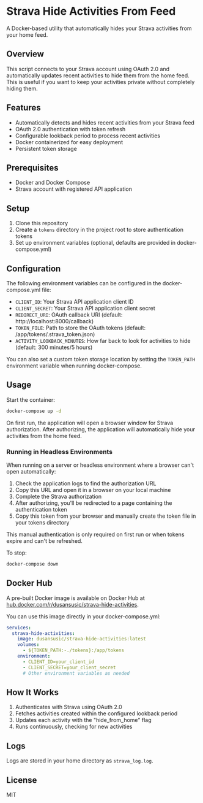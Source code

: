 # Strava Hide Activities From Feed

A Docker-based utility that automatically hides your Strava activities from your home feed.

## Overview

This script connects to your Strava account using OAuth 2.0 and automatically updates recent activities to hide them from the home feed. This is useful if you want to keep your activities private without completely hiding them.

## Features

- Automatically detects and hides recent activities from your Strava feed
- OAuth 2.0 authentication with token refresh
- Configurable lookback period to process recent activities
- Docker containerized for easy deployment
- Persistent token storage

## Prerequisites

- Docker and Docker Compose
- Strava account with registered API application

## Setup

1. Clone this repository
2. Create a `tokens` directory in the project root to store authentication tokens
3. Set up environment variables (optional, defaults are provided in docker-compose.yml)

## Configuration

The following environment variables can be configured in the docker-compose.yml file:

- `CLIENT_ID`: Your Strava API application client ID
- `CLIENT_SECRET`: Your Strava API application client secret
- `REDIRECT_URI`: OAuth callback URI (default: http://localhost:8000/callback)
- `TOKEN_FILE`: Path to store the OAuth tokens (default: /app/tokens/.strava_token.json)
- `ACTIVITY_LOOKBACK_MINUTES`: How far back to look for activities to hide (default: 300 minutes/5 hours)

You can also set a custom token storage location by setting the `TOKEN_PATH` environment variable when running docker-compose.

## Usage

Start the container:

```bash
docker-compose up -d
```

On first run, the application will open a browser window for Strava authorization. After authorizing, the application will automatically hide your activities from the home feed.

### Running in Headless Environments

When running on a server or headless environment where a browser can't open automatically:

1. Check the application logs to find the authorization URL
2. Copy this URL and open it in a browser on your local machine
3. Complete the Strava authorization
4. After authorizing, you'll be redirected to a page containing the authentication token
5. Copy this token from your browser and manually create the token file in your tokens directory

This manual authentication is only required on first run or when tokens expire and can't be refreshed.

To stop:

```bash
docker-compose down
```

## Docker Hub

A pre-built Docker image is available on Docker Hub at [hub.docker.com/r/dusansusic/strava-hide-activities](https://hub.docker.com/r/dusansusic/strava-hide-activities).

You can use this image directly in your docker-compose.yml:

```yaml
services:
  strava-hide-activities:
    image: dusansusic/strava-hide-activities:latest
    volumes:
      - ${TOKEN_PATH:-./tokens}:/app/tokens
    environment:
      - CLIENT_ID=your_client_id
      - CLIENT_SECRET=your_client_secret
      # Other environment variables as needed
```

## How It Works

1. Authenticates with Strava using OAuth 2.0
2. Fetches activities created within the configured lookback period
3. Updates each activity with the "hide_from_home" flag
4. Runs continuously, checking for new activities

## Logs

Logs are stored in your home directory as `strava_log.log`.

## License

MIT